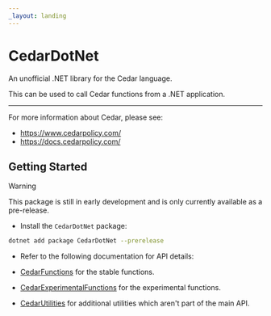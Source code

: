 ```yaml
---
_layout: landing
---
```


# CedarDotNet

An unofficial .NET library for the Cedar language. 

This can be used to call Cedar functions from a .NET application.

---

For more information about Cedar, please see:
- https://www.cedarpolicy.com/
- https://docs.cedarpolicy.com/

## Getting Started

> [!WARNING]
> This package is still in early development and is only currently available as a pre-release.

- Install the `CedarDotNet` package:

```sh
dotnet add package CedarDotNet --prerelease
```

- Refer to the following documentation for API details:

- [CedarFunctions](xref:CedarDotNet.CedarFunctions) for the stable functions.
- [CedarExperimentalFunctions](xref:CedarDotNet.CedarFunctions) for the experimental functions.
- [CedarUtilities](xref:CedarDotNet.CedarFunctions) for additional utilities which aren't part of the main API.
